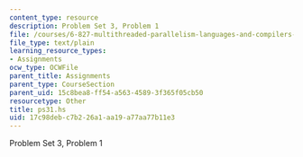 ```yaml
---
content_type: resource
description: Problem Set 3, Problem 1
file: /courses/6-827-multithreaded-parallelism-languages-and-compilers-fall-2002/17c98debc7b226a1aa19a77aa77b11e3_ps31.hs
file_type: text/plain
learning_resource_types:
- Assignments
ocw_type: OCWFile
parent_title: Assignments
parent_type: CourseSection
parent_uid: 15c8bea8-ff54-a563-4589-3f365f05cb50
resourcetype: Other
title: ps31.hs
uid: 17c98deb-c7b2-26a1-aa19-a77aa77b11e3
---
```

Problem Set 3, Problem 1

